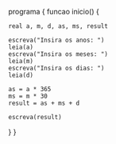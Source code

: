 programa {
  funcao inicio() {

    real a, m, d, as, ms, result

    escreva("Insira os anos: ")
    leia(a)
    escreva("Insira os meses: ")
    leia(m)
    escreva("Insira os dias: ")
    leia(d)

    as = a * 365
    ms = m * 30
    result = as + ms + d

    escreva(result)
  }
}
